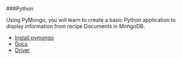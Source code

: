 ###Python

Using PyMongo, you will learn to create a basic Python application to display information from recipe Documents in MongoDB.

- [Install pymongo](https://pypi.org/project/pymongo/)
- [Docs](https://pymongo.readthedocs.io/en/stable/)
- [Driver](https://docs.mongodb.com/drivers/python/)